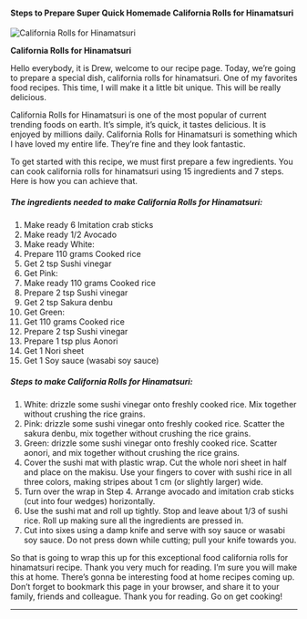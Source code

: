             

#### Steps to Prepare Super Quick Homemade California Rolls for Hinamatsuri

![California Rolls for Hinamatsuri](https://img-global.cpcdn.com/recipes/6200997404737536/751x532cq70/california-rolls-for-hinamatsuri-recipe-main-photo.jpg)

**California Rolls for Hinamatsuri**

Hello everybody, it is Drew, welcome to our recipe page. Today, we’re going to prepare a special dish, california rolls for hinamatsuri. One of my favorites food recipes. This time, I will make it a little bit unique. This will be really delicious.

California Rolls for Hinamatsuri is one of the most popular of current trending foods on earth. It’s simple, it’s quick, it tastes delicious. It is enjoyed by millions daily. California Rolls for Hinamatsuri is something which I have loved my entire life. They’re fine and they look fantastic.

To get started with this recipe, we must first prepare a few ingredients. You can cook california rolls for hinamatsuri using 15 ingredients and 7 steps. Here is how you can achieve that.

##### The ingredients needed to make California Rolls for Hinamatsuri:

1.  Make ready 6 Imitation crab sticks
2.  Make ready 1/2 Avocado
3.  Make ready White:
4.  Prepare 110 grams Cooked rice
5.  Get 2 tsp Sushi vinegar
6.  Get Pink:
7.  Make ready 110 grams Cooked rice
8.  Prepare 2 tsp Sushi vinegar
9.  Get 2 tsp Sakura denbu
10.  Get Green:
11.  Get 110 grams Cooked rice
12.  Prepare 2 tsp Sushi vinegar
13.  Prepare 1 tsp plus Aonori
14.  Get 1 Nori sheet
15.  Get 1 Soy sauce (wasabi soy sauce)

##### Steps to make California Rolls for Hinamatsuri:

1.  White: drizzle some sushi vinegar onto freshly cooked rice. Mix together without crushing the rice grains.
2.  Pink: drizzle some sushi vinegar onto freshly cooked rice. Scatter the sakura denbu, mix together without crushing the rice grains.
3.  Green: drizzle some sushi vinegar onto freshly cooked rice. Scatter aonori, and mix together without crushing the rice grains.
4.  Cover the sushi mat with plastic wrap. Cut the whole nori sheet in half and place on the makisu. Use your fingers to cover with sushi rice in all three colors, making stripes about 1 cm (or slightly larger) wide.
5.  Turn over the wrap in Step 4. Arrange avocado and imitation crab sticks (cut into four wedges) horizontally.
6.  Use the sushi mat and roll up tightly. Stop and leave about 1/3 of sushi rice. Roll up making sure all the ingredients are pressed in.
7.  Cut into sixes using a damp knife and serve with soy sauce or wasabi soy sauce. Do not press down while cutting; pull your knife towards you.

So that is going to wrap this up for this exceptional food california rolls for hinamatsuri recipe. Thank you very much for reading. I’m sure you will make this at home. There’s gonna be interesting food at home recipes coming up. Don’t forget to bookmark this page in your browser, and share it to your family, friends and colleague. Thank you for reading. Go on get cooking!

* * *